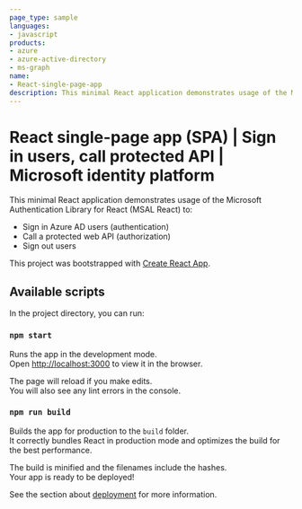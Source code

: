 ```yaml
---
page_type: sample
languages:
- javascript
products:
- azure
- azure-active-directory
- ms-graph
name: 
- React-single-page-app
description: This minimal React application demonstrates usage of the Microsoft Authentication Library for React (MSAL React) to sign in Azure AD users (authentication), call a protected web API (authorization), and sign out users.
---
```



# React single-page app (SPA) | Sign in users, call protected API | Microsoft identity platform

This minimal React application demonstrates usage of the Microsoft Authentication Library for React (MSAL React) to:

- Sign in Azure AD users (authentication)
- Call a protected web API (authorization)
- Sign out users

This project was bootstrapped with [Create React App](https://github.com/facebook/create-react-app).

## Available scripts

In the project directory, you can run:

### `npm start`

Runs the app in the development mode.\
Open [http://localhost:3000](http://localhost:3000) to view it in the browser.

The page will reload if you make edits.\
You will also see any lint errors in the console.

### `npm run build`

Builds the app for production to the `build` folder.\
It correctly bundles React in production mode and optimizes the build for the best performance.

The build is minified and the filenames include the hashes.\
Your app is ready to be deployed!

See the section about [deployment](https://facebook.github.io/create-react-app/docs/deployment) for more information.
